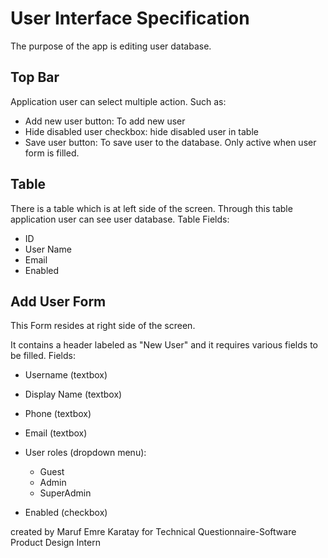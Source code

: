 ﻿# User Interface Specification

The purpose of the app is editing user database. 


## Top Bar

Application user can select multiple action. Such as:

- Add new user button: To add new user
- Hide disabled user checkbox:  hide disabled user in table
- Save user button: To save user to the database. Only active when user form is filled.

## Table

There is a table which is at left side of the screen.
Through this table application user can see user database.
Table Fields:

- ID
- User Name
- Email
- Enabled

## Add User Form

This Form resides at right side  of the screen.

It contains a header labeled as "New User" and it requires various fields to be filled.
Fields:

- Username (textbox)
- Display Name (textbox)
- Phone (textbox)
- Email (textbox)
- User roles (dropdown menu):
	
	- Guest
	- Admin
	- SuperAdmin
- Enabled (checkbox)


created by Maruf Emre Karatay for Technical Questionnaire-Software Product Design Intern
